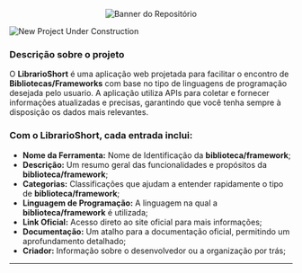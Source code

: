 <p align="center">
  <img src="https://github.com/user-attachments/assets/746c3c1c-d4c7-4118-96a6-0335952bfc4c" alt="Banner do Repositório">
</p>


![New Project Under Construction](http://img.shields.io/static/v1?label=STATUS&message=EM-DESENVOLVIMENTO&color=yellow&style=for-the-badge)

### Descrição sobre o projeto

O **LibrarioShort** é uma aplicação web projetada para facilitar o encontro de **Bibliotecas/Frameworks** com base no tipo de linguagens de programação desejada pelo usuario. A aplicação utiliza APIs para coletar e fornecer informações atualizadas e precisas, garantindo que você tenha sempre à disposição os dados mais relevantes.

### **Com o LibrarioShort, cada entrada inclui:**

- **Nome da Ferramenta:** Nome de Identificação da **biblioteca/framework**;
- **Descrição:** Um resumo geral das funcionalidades e propósitos da **biblioteca/framework**;
- **Categorias:** Classificações que ajudam a entender rapidamente o tipo de **biblioteca/framework**;
- **Linguagem de Programação:** A linguagem na qual a **biblioteca/framework** é utilizada;
- **Link Oficial:** Acesso direto ao site oficial para mais informações;
- **Documentação:** Um atalho para a documentação oficial, permitindo um aprofundamento detalhado;
- **Criador:** Informação sobre o desenvolvedor ou a organização por trás;

<hr>
